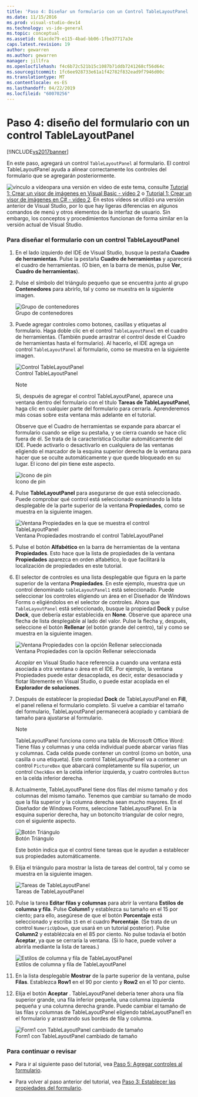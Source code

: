```yaml
---
title: 'Paso 4: Diseñar un formulario con un Control TableLayoutPanel | Documentos de Microsoft'
ms.date: 11/15/2016
ms.prod: visual-studio-dev14
ms.technology: vs-ide-general
ms.topic: conceptual
ms.assetid: 61acde79-e115-4bad-bb06-1fbe37717a3e
caps.latest.revision: 19
author: gewarren
ms.author: gewarren
manager: jillfra
ms.openlocfilehash: f4c6b72c521b15c1087b71ddb7241268cf56d64c
ms.sourcegitcommit: 1fc6ee928733e61a1f42782f832ead9f7946d00c
ms.translationtype: MT
ms.contentlocale: es-ES
ms.lasthandoff: 04/22/2019
ms.locfileid: "60070256"
---
```

# <a name="step-4-lay-out-your-form-with-a-tablelayoutpanel-control"></a>Paso 4: diseño del formulario con un control TableLayoutPanel
[!INCLUDE[vs2017banner](../includes/vs2017banner.md)]

En este paso, agregará un control `TableLayoutPanel` al formulario. El control TableLayoutPanel ayuda a alinear correctamente los controles del formulario que se agregarán posteriormente.  
  
 ![vínculo a vídeo](../data-tools/media/playvideo.gif "PlayVideo")para una versión en vídeo de este tema, consulte [Tutorial 1: Crear un visor de imágenes en Visual Basic - vídeo 2](http://go.microsoft.com/fwlink/?LinkId=205211) o [Tutorial 1: Crear un visor de imágenes en C# - vídeo 2](http://go.microsoft.com/fwlink/?LinkId=205200). En estos vídeos se utilizó una versión anterior de Visual Studio, por lo que hay ligeras diferencias en algunos comandos de menú y otros elementos de la interfaz de usuario. Sin embargo, los conceptos y procedimientos funcionan de forma similar en la versión actual de Visual Studio.  
  
### <a name="to-lay-out-your-form-with-a-tablelayoutpanel-control"></a>Para diseñar el formulario con un control TableLayoutPanel  
  
1. En el lado izquierdo del IDE de Visual Studio, busque la pestaña **Cuadro de herramientas**. Pulse la pestaña **Cuadro de herramientas** y aparecerá el cuadro de herramientas. (O bien, en la barra de menús, pulse **Ver**, **Cuadro de herramientas**).  
  
2. Pulse el símbolo del triángulo pequeño que se encuentra junto al grupo **Contenedores** para abrirlo, tal y como se muestra en la siguiente imagen.  
  
     ![Grupo de contenedores](../ide/media/express-toolbox.png "Express_Toolbox")  
Grupo de contenedores  
  
3. Puede agregar controles como botones, casillas y etiquetas al formulario. Haga doble clic en el control `TableLayoutPanel` en el cuadro de herramientas. (También puede arrastrar el control desde el Cuadro de herramientas hasta el formulario). Al hacerlo, el IDE agrega un control `TableLayoutPanel` al formulario, como se muestra en la siguiente imagen.  
  
     ![Control TableLayoutPanel](../ide/media/express-formtablelayout.png "Express_FormTableLayout")  
Control TableLayoutPanel  
  
    > [!NOTE]
    >  Si, después de agregar el control TableLayoutPanel, aparece una ventana dentro del formulario con el título **Tareas de TableLayoutPanel**, haga clic en cualquier parte del formulario para cerrarla. Aprenderemos más cosas sobre esta ventana más adelante en el tutorial.  
  
     Observe que el Cuadro de herramientas se expande para abarcar el formulario cuando se elige su pestaña, y se cierra cuando se hace clic fuera de él. Se trata de la característica Ocultar automáticamente del IDE. Puede activarlo o desactivarlo en cualquiera de las ventanas eligiendo el marcador de la esquina superior derecha de la ventana para hacer que se oculte automáticamente y que quede bloqueado en su lugar. El icono del pin tiene este aspecto.  
  
     ![Icono de pin](../ide/media/express-pushpintoolbox.png "Express_PushpinToolbox")  
Icono de pin  
  
4. Pulse **TableLayoutPanel** para asegurarse de que está seleccionado. Puede comprobar qué control está seleccionado examinando la lista desplegable de la parte superior de la ventana **Propiedades**, como se muestra en la siguiente imagen.  
  
     ![Ventana Propiedades en la que se muestra el control TableLayoutPanel](../ide/media/express-controlspropwin.png "Express_ControlsPropWin")  
Ventana Propiedades mostrando el control TableLayoutPanel  
  
5. Pulse el botón **Alfabético** en la barra de herramientas de la ventana **Propiedades**. Esto hace que la lista de propiedades de la ventana **Propiedades** aparezca en orden alfabético, lo que facilitará la localización de propiedades en este tutorial.  
  
6. El selector de controles es una lista desplegable que figura en la parte superior de la ventana **Propiedades**. En este ejemplo, muestra que un control denominado `tableLayoutPanel1` está seleccionado. Puede seleccionar los controles eligiendo un área en el Diseñador de Windows Forms o eligiéndolos en el selector de controles. Ahora que `TableLayoutPanel` está seleccionado, busque la propiedad **Dock** y pulse **Dock**, que debería estar establecida en **None**. Observe que aparece una flecha de lista desplegable al lado del valor. Pulse la flecha y, después, seleccione el botón **Rellenar** (el botón grande del centro), tal y como se muestra en la siguiente imagen.  
  
     ![Ventana Propiedades con la opción Rellenar seleccionada](../ide/media/express-docktable.png "Express_DockTable")  
Ventana Propiedades con la opción Rellenar seleccionada  
  
     *Acoplar* en Visual Studio hace referencia a cuando una ventana está asociada a otra ventana o área en el IDE. Por ejemplo, la ventana Propiedades puede estar desacoplada, es decir, estar desasociada y flotar libremente en Visual Studio, o puede estar acoplada en el **Explorador de soluciones**.  
  
7. Después de establecer la propiedad **Dock** de TableLayoutPanel en **Fill**, el panel rellena el formulario completo. Si vuelve a cambiar el tamaño del formulario, TableLayoutPanel permanecerá acoplado y cambiará de tamaño para ajustarse al formulario.  
  
    > [!NOTE]
    >  TableLayoutPanel funciona como una tabla de Microsoft Office Word: Tiene filas y columnas y una celda individual puede abarcar varias filas y columnas. Cada celda puede contener un control (como un botón, una casilla o una etiqueta). Este control TableLayoutPanel va a contener un control `PictureBox` que abarcará completamente su fila superior, un control `CheckBox` en la celda inferior izquierda, y cuatro controles `Button` en la celda inferior derecha.  
  
8. Actualmente, TableLayoutPanel tiene dos filas del mismo tamaño y dos columnas del mismo tamaño. Tenemos que cambiar su tamaño de modo que la fila superior y la columna derecha sean mucho mayores. En el Diseñador de Windows Forms, seleccione TableLayoutPanel. En la esquina superior derecha, hay un botoncito triangular de color negro, con el siguiente aspecto.  
  
     ![Botón Triángulo](../ide/media/express-iconblacktriangle.gif "Express_IconBlackTriangle")  
Botón Triángulo  
  
     Este botón indica que el control tiene tareas que le ayudan a establecer sus propiedades automáticamente.  
  
9. Elija el triángulo para mostrar la lista de tareas del control, tal y como se muestra en la siguiente imagen.  
  
     ![Tareas de TableLayoutPanel](../ide/media/express-tablepanel.png "Express_TablePanel")  
Tareas de TableLayoutPanel  
  
10. Pulse la tarea **Editar filas y columnas** para abrir la ventana **Estilos de columna y fila**. Pulse **Column1** y establezca su tamaño en el 15 por ciento; para ello, asegúrese de que el botón **Porcentaje** está seleccionado y escriba `15` en el cuadro **Porcentaje**. (Se trata de un control `NumericUpDown`, que usará en un tutorial posterior). Pulse **Column2** y establézcala en el 85 por ciento. No pulse todavía el botón **Aceptar**, ya que se cerraría la ventana. (Si lo hace, puede volver a abrirla mediante la lista de tareas.)  
  
     ![Estilos de columna y fila de TableLayoutPanel](../ide/media/vs-tablelayoutpanel-setup.png "VS_TableLayoutPanel_Setup")  
Estilos de columna y fila de TableLayoutPanel  
  
11. En la lista desplegable **Mostrar** de la parte superior de la ventana, pulse **Filas**. Establezca **Row1** en el 90 por ciento y **Row2** en el 10 por ciento.  
  
12. Elija el botón **Aceptar** . TableLayoutPanel debería tener ahora una fila superior grande, una fila inferior pequeña, una columna izquierda pequeña y una columna derecha grande. Puede cambiar el tamaño de las filas y columnas de TableLayoutPanel eligiendo tableLayoutPanel1 en el formulario y arrastrando sus bordes de fila y columna.  
  
     ![Form1 con TableLayoutPanel cambiado de tamaño](../ide/media/vs-formafterlayoutpanel.png "VS_FormAfterLayoutPanel")  
Form1 con TableLayoutPanel cambiado de tamaño  
  
### <a name="to-continue-or-review"></a>Para continuar o revisar  
  
- Para ir al siguiente paso del tutorial, vea [Paso 5: Agregar controles al formulario](../ide/step-5-add-controls-to-your-form.md).  
  
- Para volver al paso anterior del tutorial, vea [Paso 3: Establecer las propiedades del formulario](../ide/step-3-set-your-form-properties.md).
